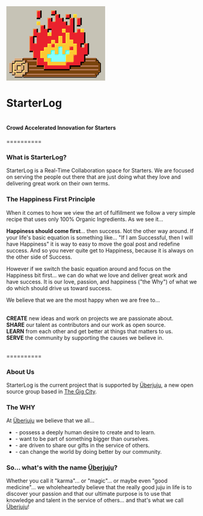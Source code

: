 <img src="img/starterlog.gif" style="display: inline-block;"/>
<h1>StarterLog<h1>
<h4>Crowd Accelerated Innovation for Starters</h4>

==========


<h3>What is StarterLog?</h3>
StarterLog is a Real-Time Collaboration space for Starters.  We are focused on serving the people out there that are just doing what they love and delivering great work on their own terms.

<h3>The Happiness First Principle</h3>
When it comes to how we view the art of fulfillment we follow a very simple recipe that uses only 100% Organic Ingredients.  As we see it... 

<b>Happiness should come first</b>... then success.  Not the other way around.  If your life's basic equation is something like... "If I am Successful, then I will have Happiness" it is way to easy to move the goal post and redefine success.  And so you never quite get to Happiness, because it is always on the other side of Success.  

However if we switch the basic equation around and focus on the Happiness bit first... we can do what we love and deliver great work and have success.  It is our love, passion, and happiness ("the Why") of what we do which should drive us toward success.

We believe that we are the most happy when we are free to...<br><br>

<b>CREATE</b> new ideas and work on projects we are passionate about.<br>
<b>SHARE</b> our talent as contributors and our work as open source. <br>
<b>LEARN</b> from each other and get better at things that matters to us.<br>
<b>SERVE</b> the community by supporting the causes we believe in.<br>
<br>

==========
<h3>About Us</h3>
StarterLog is the current project that is supported by <a href="http://uberjuju.com" target="_blank">&#220;berjuju</a>, a new open source group based in <a href="http://thegigcity.com" target="_blank">The Gig City</a>.  

<h3>The <b>WHY</b></h3>
At <a href="http://uberjuju.com" target="_blank">&#220;berjuju</a> we believe that we all...
<ul>
	<li>- possess a deeply human desire to create and to learn.</li>
	<li>- want to be part of something bigger than ourselves.</li>
	<li>- are driven to share our gifts in the service of others.</li>
	<li>- can change the world by doing better by our community.</li>
</ul>

<h3>So... what's with the name <a href="http://uberjuju.com" target="_blank">&#220;berjuju</a>?</h3>
<p>Whether you call it "karma"... or "magic"... or maybe even "good medicine"... we wholeheartedly believe that the really good juju in life is to discover your passion and that our ultimate purpose is to use that knowledge and talent in the service of others... and that's what we call <a href="http://uberjuju.com" target="_blank">&#220;berjuju</a>!</p>



